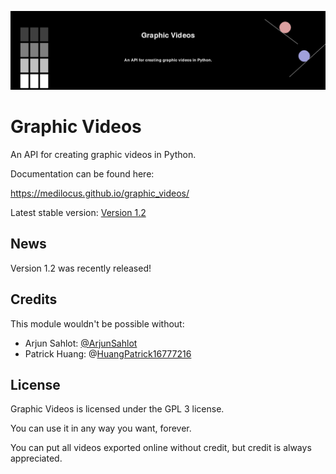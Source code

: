 ![logo](images/banner.png)

# Graphic Videos

An API for creating graphic videos in Python.

Documentation can be found here:

https://medilocus.github.io/graphic_videos/

Latest stable version: [Version 1.2][latest]

## News

Version 1.2 was recently released!

## Credits

This module wouldn't be possible without:

* Arjun Sahlot: [@ArjunSahlot][arjun]
* Patrick Huang: @[HuangPatrick16777216][patrick]

## License

Graphic Videos is licensed under the GPL 3 license.

You can use it in any way you want, forever.

You can put all videos exported online without credit, but credit is always appreciated.


[latest]: https://github.com/medilocus/graphic_videos/releases/tag/v1.2
[arjun]: https://github.com/ArjunSahlot
[patrick]: https://github.com/HuangPatrick16777216
